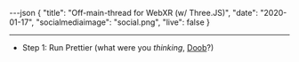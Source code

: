 ---json
{
"title": "Off-main-thread for WebXR (w/ Three.JS)",
"date": "2020-01-17",
"socialmediaimage": "social.png",
"live": false
}

---

- Step 1: Run Prettier (what were you _thinking_, [Doob][MrDoob]?)

[ThreeJS]: https://threejs.org/
[MrDoob]: https://twitter.com/mrdoob
